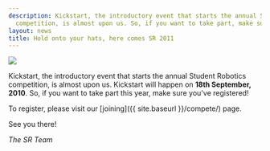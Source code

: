 ```yaml
---
description: Kickstart, the introductory event that starts the annual Student Robotics
  competition, is almost upon us. So, if you want to take part, make sure you've registered.
layout: news
title: Hold onto your hats, here comes SR 2011
---
```

<img src="{{ site.baseurl }}/images/content/news/comp_balcony.jpg" class="left" />

Kickstart, the introductory event that starts the annual Student Robotics competition, is almost upon us. Kickstart will
 happen on **18th September, 2010**. So, if you want to take part this year, make sure you've registered!

To register, please visit our [joining]({{ site.baseurl }}/compete/) page.

See you there!



_The SR Team_

